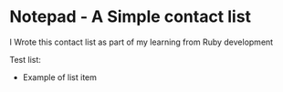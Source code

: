 # Notepad - A Simple contact list

I Wrote this contact list as part of my learning from Ruby development

Test list:

* Example of list item
